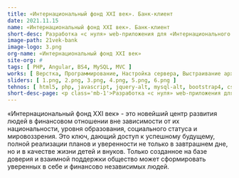 ```yaml
---
title: «Интернациональный фонд XXI век». Банк-клиент
date: 2021.11.15
name: «Интернациональный фонд XXI век». Банк-клиент
short-desc: Разработка «с нуля» web-приложения для «Интернационального фонда XXI век».
image-path: 21vek-bank
image-logo: 3.png
org-name: «Интернациональный фонд XXI век»
site-org: #
tags: [ PHP, Angular, BS4, MySQL, MVC ]
works: [ Верстка, Программирование, Настройка сервера, Выстраивание архитектуры проекта ]
sliders: [ 1.png, 2.png, 3.png, 4.png, 5.png, 6.png ]
tehnos: [ html5, php, javascript, jquery-alt, mysql-alt, bootstrap4, css3, sass, less, webpack, angular ]
short-desc-page: <p class='mb-1'>Разработка «с нуля» web-приложения для «Интернационального фонда XXI век».</p><p class='mb-1'>Основные особенности:</p><ul class='mb-1'><li class='mb-1'>сверх легкий и качественно проработанный дизайн</li><li class='mb-1'>полный адаптивный интерфейс на Angular</li><li class='mb-1'>личный кабинет администратора с возможностью просмотра данных пользователей, информации по взносам, процентам и другой различной информации</li><li class='mb-1'>интеграция личного кабинета пользователя с легковесным банк-клиентом компании с учетом протоколов и правил повышенной безопасности</li><li class='mb-1'>проработка архитектуры банк-клиента компании с учетом банковских транзакций</li><li class='mb-1'>работа web-приложения одновременно с несколькими языковыми версиями (интерфейс поддерживает русский и английский языки)</li><li class='mb-1'>работа web-приложения одновременно с несколькими валютами и счетами пользователя</li><li class='mb-1'>контролируемый запуск регламентных заданий</li><li class='mb-1'>логирование всех действий администратора</li></ul>
---
```

<p>«Интернациональный фонд XXI век» - это новейший центр развития людей в финансовом отношении вне зависимости от их национальности, уровня образования, социального статуса и мировоззрения. Это ключ, дающий доступ к успешному будущему, полной реализации планов и уверенности не только в завтрашнем дне, но и в качестве жизни детей и внуков. Только созданное на базе доверия и взаимной поддержки общество может сформировать уверенных в себе и финансово независимых людей.<p>
	




